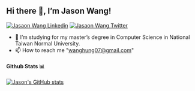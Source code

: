 <h2> Hi there 👋, I’m Jason Wang! </h2>

[![Jasaon Wang Linkedin](https://img.shields.io/badge/LinkedIn-0077B5?style=for-the-badge&logo=linkedin&logoColor=white)](https://www.linkedin.com/in/jasonthehung/)
[![Jasaon Wang Twitter](https://img.shields.io/badge/Twitter-1DA1F2?style=for-the-badge&logo=twitter&logoColor=white)](https://twitter.com/JasonWang_97)
- 🌱 I’m studying for my master’s degree in Computer Science in National Taiwan Normal University.
- 📫 How to reach me "wanghung07@gmail.com"

#### Github Stats 📊

[![Jason's GitHub stats](https://github-readme-stats.vercel.app/api?username=jasonthehung&show_icons=true&theme=highcontrast)](https://github.com/anuraghazra/github-readme-stats)
